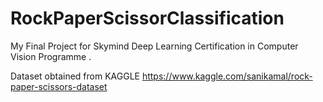 # RockPaperScissorClassification
My Final Project for Skymind Deep Learning Certification in Computer Vision Programme .

Dataset obtained from KAGGLE https://www.kaggle.com/sanikamal/rock-paper-scissors-dataset
